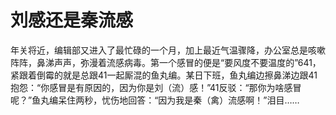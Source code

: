 # 刘感还是秦流感

年关将近，编辑部又进入了最忙碌的一个月，加上最近气温骤降，办公室总是咳嗽阵阵，鼻涕声声，弥漫着流感病毒。第一个感冒的便是“要风度不要温度的”641，紧跟着倒霉的就是总跟41一起厮混的鱼丸编。某日下班，鱼丸编边擦鼻涕边跟41抱怨：“你感冒是有原因的，因为你是刘（流）感！”41反驳：“那你为啥感冒呢？”鱼丸编呆住两秒，忧伤地回答：“因为我是秦（禽）流感啊！”泪目……
